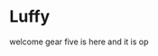 # Luffy
welcome
gear five is here and it is op 
 
 
  
  
     
                 
                
                          
                                  
                   
                        
          
   
 
 
